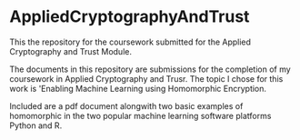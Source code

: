 # AppliedCryptographyAndTrust
This the repository for the coursework submitted for the Applied Cryptography and Trust Module.

The documents in this repository are submissions for the completion of my coursework in Applied Cryptography and Trusr. The topic I chose for this work is 'Enabling Machine Learning using Homomorphic Encryption.

Included are a pdf document alongwith two basic examples of homomorphic in the two popular machine learning software platforms Python and R.
